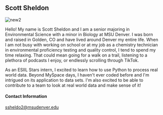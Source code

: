 ## Scott Sheldon
![new2](https://user-images.githubusercontent.com/127805340/225777968-521d9394-c906-4904-81b3-fc7ad6ec9d02.jpg)

Hello! My name is Scott Sheldon and I am a senior majoring in Environmental Science with a minor in Biology at MSU Denver. I was born and raised in Golden, CO and have lived around Denver my entire life. When I am not busy with working on school or at my job as a chemistry technician in environmental proficiency testing and quality control, I tend to spend my time relaxing. That could mean going for a walk on a trail, listening to a plethora of podcasts I enjoy, or endlessly scrolling through TikTok.

As an ESIIL Stars intern, I excited to learn how to use Python to process real world data. Beyond MySpace days, I haven't ever coded before and I'm intrigued on its application to data sets. I'm also excited to be able to contribute to a team to look at real world data and make sense of it!

#### Contact Information

ssheldo2@msudenver.edu
